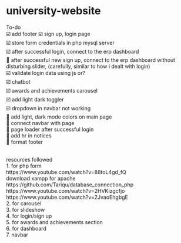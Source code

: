 # university-website
To-do <br>
☑️ add footer
☑️ sign up, login page <br>
☑️ store form credentials in php mysql server <br>
☑️ after successful login, connect to the erp dashboard <br>
🔳 after successful new sign up, connect to the erp dashboard without disturbing slider, (carefully, similar to how i dealt with login)<br>
☑️ validate login data using js or? <br>
☑️ chatbot <br>
☑️ awards and achievements carousel <br>
☑️ add light dark toggler <br>
☑️ dropdown in navbar not working <br>
🔳 add light, dark mode colors on main page<br>
🔳 connect navbar with page <br>
🔳 page loader after successful login <br>
🔳 add hr in notices <br>
🔳 format footer <br>


<br> 
resources followed <br> 
1. for php form <br> 
https://www.youtube.com/watch?v=88toL4gd_fQ <br>
download xampp for apache <br>
https://github.com/Tariqu/database_connection_php <br>
https://www.youtube.com/watch?v=2HVKizgcfjo <br> 
https://www.youtube.com/watch?v=2JvaoEhgbgE <br> 
2. for carousel <br> 
3. for slideshow <br> 
4. for login/sign up <br> 
5. for awards and achievements section <br> 
6. for dashboard <br> 
7. navbar <br>
